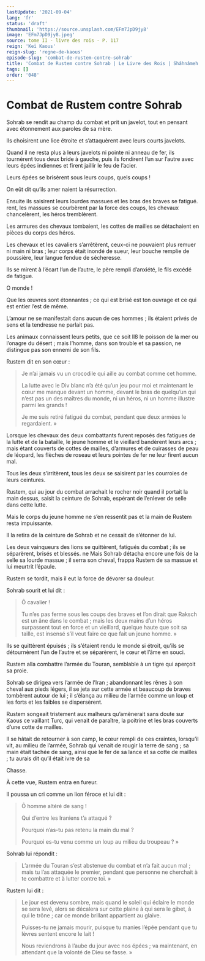 ```yaml
---
lastUpdate: '2021-09-04'
lang: 'fr'
status: 'draft'
thumbnail: 'https://source.unsplash.com/EFm7JpD9jy8'
image: 'EFm7JpD9jy8.jpeg'
source: tome II - livre des rois - P. 117
reign: 'Keï Kaous'
reign-slug: 'regne-de-kaous'
episode-slug: 'combat-de-rustem-contre-sohrab'
title: 'Combat de Rustem contre Sohrab | Le Livre des Rois | Shâhnâmeh'
tags: []
order: '048'
---
```


<!-- LTeX: language=fr -->

# Combat de Rustem contre Sohrab

Sohrab se rendit au champ du combat et prit un javelot, tout en pensant avec étonnement aux paroles de sa mère.

Ils choisirent une lice étroite et s’attaquèrent avec leurs courts javelots.

Quand il ne resta plus à leurs javelots ni pointe ni anneau de fer, ils tournèrent tous deux bride à gauche, puis ils fondirent l’un sur l’autre avec leurs épées indiennes et firent jaillir le feu de l’acier.

Leurs épées se brisèrent sous leurs coups, quels coups !

On eût dit qu’ils amer naient la résurrection.

Ensuite ils saisirent leurs lourdes massues et les bras des braves se fatigué. rent, les massues se courbèrent par la force des coups, les chevaux chancelèrent, les héros tremblèrent.

Les armures des chevaux tombaient, les cottes de mailles se détachaient en pièces du corps des héros.

Les chevaux et les cavaliers s’arrêtèrent, ceux-ci ne pouvaient plus remuer ni main ni bras ; leur corps était inondé de sueur, leur bouche remplie de poussière, leur langue fendue de sécheresse.

Ils se mirent à l’écart l’un de l’autre, le père rempli d’anxiété, le fils excédé de fatigue.

O monde !

Que les œuvres sont étonnantes ; ce qui est brisé est ton ouvrage et ce qui est entier l’est de même.

L’amour ne se manifestait dans aucun de ces hommes ; ils étaient privés de sens et la tendresse ne parlait pas.

Les animaux connaissent leurs petits, que ce soit ll8 le poisson de la mer ou l’onagre du désert ; mais l’homme, dans son trouble et sa passion, ne distingue pas son ennemi de son fils.

Rustem dit en son cœur :

> Je n’ai jamais vu un crocodile qui aille au combat comme cet homme.
>
> La lutte avec le Div blanc n’a été qu’un jeu pour moi et maintenant le cœur me manque devant un homme, devant le bras de quelqu’un qui n’est pas un des maîtres du monde, ni un héros, ni un homme illustre parmi les grands !
>
> Je me suis retiré fatigué du combat, pendant que deux armées le regardaient. »

Lorsque les chevaux des deux combattants furent reposés des fatigues de la lutte et de la bataille, le jeune homme et le vieillard bandèrent leurs arcs ; mais étant couverts de cottes de mailles, d’armures et de cuirasses de peau de léopard, les flèches de roseau et leurs pointes de fer ne leur firent aucun mal.

Tous les deux s’irritèrent, tous les deux se saisirent par les courroies de leurs ceintures.

Rustem, qui au jour du combat arrachait le rocher noir quand il portait la main dessus, saisit la ceinture de Sohrab, espérant de l’enlever de selle dans cette lutte.

Mais le corps du jeune homme ne s’en ressentit pas et la main de Rustem resta impuissante.

Il la retira de la ceinture de Sohrab et ne cessait de s’étonner de lui.

Les deux vainqueurs des lions se quittèrent, fatigués du combat ; ils se séparèrent, brisés et blessés. ne Mais Sohrab détacha encore une fois de la selle sa lourde massue ; il serra son cheval, frappa Rustem de sa massue et lui meurtrit l’épaule.

Rustem se tordit, mais il eut la force de dévorer sa douleur.

Sohrab sourit et lui dit :

> Ô cavalier !
>
> Tu n’es pas ferme sous les coups des braves et l’on dirait que Raksch est un âne dans le combat ; mais les deux mains d’un héros surpassent tout en force et un vieillard, quelque haute que soit sa taille, est insensé s’il veut faire ce que fait un jeune homme. »

Ils se quittèrent épuisés ; ils s’étaient rendu le monde si étroit, qu’ils se détournèrent l’un de l’autre et se séparèrent, le cœur et l’âme en souci.

Rustem alla combattre l’armée du Touran, semblable à un tigre qui aperçoit sa proie.

Sohrab se dirigea vers l’armée de l’Iran ; abandonnant les rênes à son cheval aux pieds légers, il se jeta sur cette armée et beaucoup de braves tombèrent autour de lui ; il s’élança au milieu de l’armée comme un loup et les forts et les faibles se dispersèrent.

Rustem songeait tristement aux malheurs qu’amènerait sans doute sur Kaous ce vaillant Turc, qui venait de paraître, la poitrine et les bras couverts d’une cotte de mailles.

Il se hâtait de retourner à son camp, le cœur rempli de ces craintes, lorsqu’il vit, au milieu de l’armée, Sohrab qui venait de rougir la terre de sang ; sa main était tachée de sang, ainsi que le fer de sa lance et sa cotte de mailles ; tu aurais dit qu’il était ivre de sa

Chasse.

À cette vue, Rustem entra en fureur.

Il poussa un cri comme un lion féroce et lui dit :

> Ô homme altéré de sang !
>
> Qui d’entre les Iraniens t’a attaqué ?
>
> Pourquoi n’as-tu pas retenu la main du mal ?
>
> Pourquoi es-tu venu comme un loup au milieu du troupeau ? »

Sohrab lui répondit :

> L’armée du Touran s’est abstenue du combat et n’a fait aucun mal ; mais tu l’as attaquée le premier, pendant que personne ne cherchait à te combattre et à lutter contre toi. »

Rustem lui dit :

> Le jour est devenu sombre, mais quand le soleil qui éclaire le monde se sera levé, alors se décalera sur cette plaine à qui sera le gibet, à qui le trône ; car ce monde brillant appartient au glaive.
>
> Puisses-tu ne jamais mourir, puisque tu manies l’épée pendant que tu lèvres sentent encore le lait !
>
> Nous reviendrons à l’aube du jour avec nos épées ; va maintenant, en attendant que la volonté de Dieu se fasse. »
